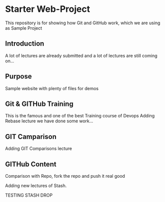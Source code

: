 # Starter Web-Project

This repository is for showing how Git and GitHub work, which we are using as Sample Project

## Introduction
A lot of lectures are already submitted
and a lot of lectures are still coming on...
## Purpose

Sample website with plenty of files for demos

## Git & GITHub Training
This is the famous and one of the best Training course of 
Devops
Adding Rebase lecture we have done some work...

## GIT Camparison
Adding GIT Comparisons lecture

## GITHub Content
Comparison with Repo, fork the repo and push it real good

Adding new lectures of Stash.

TESTING STASH DROP
